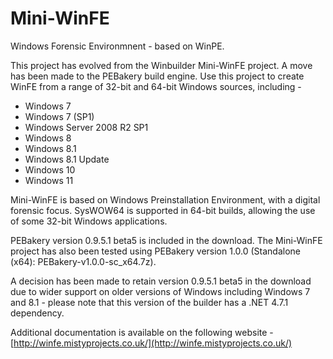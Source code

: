 # Mini-WinFE

Windows Forensic Environmnent - based on WinPE.

This project has evolved from the Winbuilder Mini-WinFE project. A move has been made to the PEBakery build engine. Use this project to create WinFE from a range of 32-bit and 64-bit Windows sources, including -

- Windows 7
- Windows 7 (SP1)
- Windows Server 2008 R2 SP1
- Windows 8
- Windows 8.1
- Windows 8.1 Update
- Windows 10
- Windows 11

Mini-WinFE is based on Windows Preinstallation Environment, with a digital forensic focus. SysWOW64 is supported in 64-bit builds, allowing the use of some 32-bit Windows applications. 

PEBakery version 0.9.5.1 beta5 is included in the download. The Mini-WinFE project has also been tested using PEBakery version 1.0.0 (Standalone (x64): PEBakery-v1.0.0-sc_x64.7z). 

A decision has been made to retain version 0.9.5.1 beta5 in the download due to wider support on older versions of Windows including Windows 7 and 8.1 - please note that this version of the builder has a .NET 4.7.1 dependency.

Additional documentation is available on the following website - 
[http://winfe.mistyprojects.co.uk/](http://winfe.mistyprojects.co.uk/)
